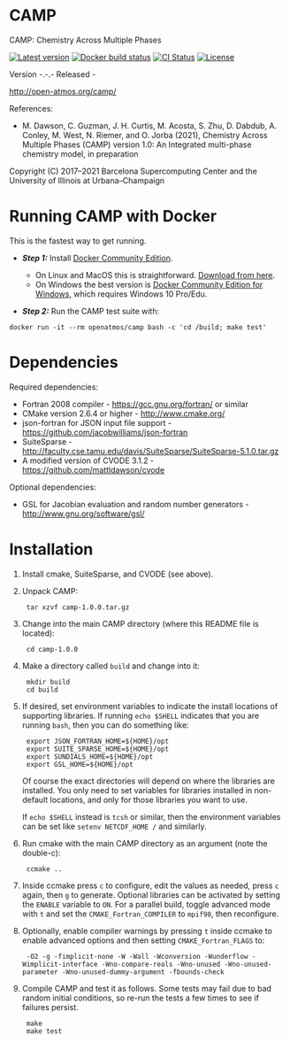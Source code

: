 CAMP
======

CAMP: Chemistry Across Multiple Phases

[![Latest version](https://img.shields.io/github/tag/open-atmos/camp.svg?label=version)](https://github.com/open-atmos/camp/blob/main/ChangeLog.md)
[![Docker build status](https://img.shields.io/docker/automated/open-atmos/camp.svg)](https://cloud.docker.com/swarm/compdyn/repository/docker/openatmos/camp/builds)
[![CI Status](https://github.com/open-atmos/camp/actions/workflows/main.yml/badge.svg)](https://github.com/open-atmos/camp/actions/workflows/main.yml)
[![License](https://img.shields.io/github/license/open-atmos/camp.svg)](https://github.com/open-atmos/camp/blob/main/COPYING)

Version -.-.-
Released -

<http://open-atmos.org/camp/>

References:

   * M. Dawson, C. Guzman, J. H. Curtis, M. Acosta, S. Zhu, D. Dabdub,
     A. Conley, M. West, N. Riemer, and O. Jorba (2021),
     Chemistry Across Multiple Phases (CAMP) version 1.0: An
     Integrated multi-phase chemistry model, in preparation

Copyright (C) 2017&ndash;2021 Barcelona Supercomputing Center and the
University of Illinois at Urbana&ndash;Champaign


Running CAMP with Docker
==========================

This is the fastest way to get running.

* **_Step 1:_** Install [Docker Community Edition](https://www.docker.com/community-edition).
    * On Linux and MacOS this is straightforward. [Download from here](https://store.docker.com/search?type=edition&offering=community).
    * On Windows the best version is [Docker Community Edition for Windows](https://store.docker.com/editions/community/docker-ce-desktop-windows), which requires Windows 10 Pro/Edu.

* **_Step 2:_** Run the CAMP test suite with:

```text
docker run -it --rm openatmos/camp bash -c 'cd /build; make test'
```


Dependencies
============

Required dependencies:

   * Fortran 2008 compiler - <https://gcc.gnu.org/fortran/> or similar
   * CMake version 2.6.4 or higher - <http://www.cmake.org/>
   * json-fortran for JSON input file support -
     <https://github.com/jacobwilliams/json-fortran>
   * SuiteSparse - <http://faculty.cse.tamu.edu/davis/SuiteSparse/SuiteSparse-5.1.0.tar.gz>
   * A modified version of CVODE 3.1.2 - <https://github.com/mattldawson/cvode>

Optional dependencies:

   * GSL for Jacobian evaluation and random number generators -
     <http://www.gnu.org/software/gsl/>


Installation
============

1. Install cmake, SuiteSparse, and CVODE (see above).

2. Unpack CAMP:

        tar xzvf camp-1.0.0.tar.gz

3. Change into the main CAMP directory (where this README file is
   located):

        cd camp-1.0.0

4. Make a directory called `build` and change into it:

        mkdir build
        cd build

5. If desired, set environment variables to indicate the install
   locations of supporting libraries. If running `echo $SHELL`
   indicates that you are running `bash`, then you can do something
   like:

        export JSON_FORTRAN_HOME=${HOME}/opt
        export SUITE_SPARSE_HOME=${HOME}/opt
        export SUNDIALS_HOME=${HOME}/opt
        export GSL_HOME=${HOME}/opt

   Of course the exact directories will depend on where the libraries
   are installed. You only need to set variables for libraries
   installed in non-default locations, and only for those libraries
   you want to use.

   If `echo $SHELL` instead is `tcsh` or similar, then the environment
   variables can be set like `setenv NETCDF_HOME /` and similarly.

6. Run cmake with the main CAMP directory as an argument (note the
   double-c):

        ccmake ..

7. Inside ccmake press `c` to configure, edit the values as needed,
   press `c` again, then `g` to generate. Optional libraries can be
   activated by setting the `ENABLE` variable to `ON`. For a parallel
   build, toggle advanced mode with `t` and set the
   `CMAKE_Fortran_COMPILER` to `mpif90`, then reconfigure.

8. Optionally, enable compiler warnings by pressing `t` inside ccmake
   to enable advanced options and then setting `CMAKE_Fortran_FLAGS`
   to:

        -O2 -g -fimplicit-none -W -Wall -Wconversion -Wunderflow -Wimplicit-interface -Wno-compare-reals -Wno-unused -Wno-unused-parameter -Wno-unused-dummy-argument -fbounds-check

8. Compile CAMP and test it as follows. Some tests may fail due to
   bad random initial conditions, so re-run the tests a few times to
   see if failures persist.

        make
        make test


